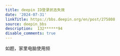 ```yaml
---
title: deepin ID登录状态失效
date: '2024-07-31'
linkTitle: https://bbs.deepin.org/en/post/275808
source: deepin_bbs
description:  132******94 
disable_comments: true
---
```

如题，家里电脑使用频
